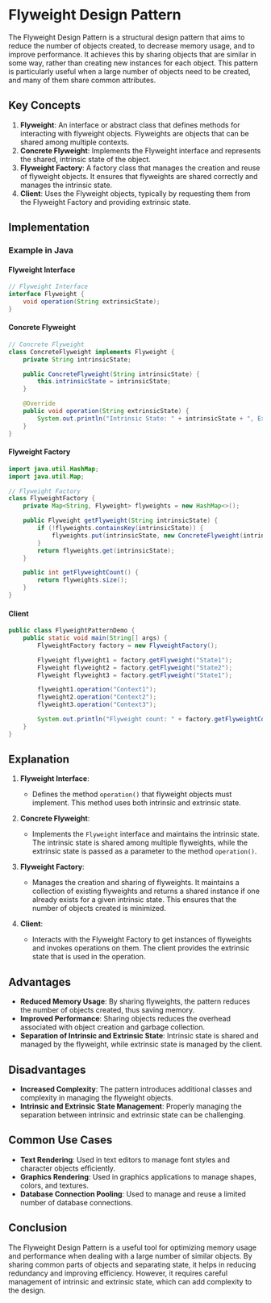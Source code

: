 # Flyweight Design Pattern

The Flyweight Design Pattern is a structural design pattern that aims to reduce the number of objects created, to decrease memory usage, and to improve performance. It achieves this by sharing objects that are similar in some way, rather than creating new instances for each object. This pattern is particularly useful when a large number of objects need to be created, and many of them share common attributes.

## Key Concepts

1. **Flyweight**: An interface or abstract class that defines methods for interacting with flyweight objects. Flyweights are objects that can be shared among multiple contexts.
2. **Concrete Flyweight**: Implements the Flyweight interface and represents the shared, intrinsic state of the object.
3. **Flyweight Factory**: A factory class that manages the creation and reuse of flyweight objects. It ensures that flyweights are shared correctly and manages the intrinsic state.
4. **Client**: Uses the Flyweight objects, typically by requesting them from the Flyweight Factory and providing extrinsic state.

## Implementation

### Example in Java

#### Flyweight Interface

```java
// Flyweight Interface
interface Flyweight {
    void operation(String extrinsicState);
}
```

#### Concrete Flyweight

```java
// Concrete Flyweight
class ConcreteFlyweight implements Flyweight {
    private String intrinsicState;

    public ConcreteFlyweight(String intrinsicState) {
        this.intrinsicState = intrinsicState;
    }

    @Override
    public void operation(String extrinsicState) {
        System.out.println("Intrinsic State: " + intrinsicState + ", Extrinsic State: " + extrinsicState);
    }
}
```

#### Flyweight Factory

```java
import java.util.HashMap;
import java.util.Map;

// Flyweight Factory
class FlyweightFactory {
    private Map<String, Flyweight> flyweights = new HashMap<>();

    public Flyweight getFlyweight(String intrinsicState) {
        if (!flyweights.containsKey(intrinsicState)) {
            flyweights.put(intrinsicState, new ConcreteFlyweight(intrinsicState));
        }
        return flyweights.get(intrinsicState);
    }

    public int getFlyweightCount() {
        return flyweights.size();
    }
}
```

#### Client

```java
public class FlyweightPatternDemo {
    public static void main(String[] args) {
        FlyweightFactory factory = new FlyweightFactory();

        Flyweight flyweight1 = factory.getFlyweight("State1");
        Flyweight flyweight2 = factory.getFlyweight("State2");
        Flyweight flyweight3 = factory.getFlyweight("State1");

        flyweight1.operation("Context1");
        flyweight2.operation("Context2");
        flyweight3.operation("Context3");

        System.out.println("Flyweight count: " + factory.getFlyweightCount());
    }
}
```

## Explanation

1. **Flyweight Interface**:
   - Defines the method `operation()` that flyweight objects must implement. This method uses both intrinsic and extrinsic state.

2. **Concrete Flyweight**:
   - Implements the `Flyweight` interface and maintains the intrinsic state. The intrinsic state is shared among multiple flyweights, while the extrinsic state is passed as a parameter to the method `operation()`.

3. **Flyweight Factory**:
   - Manages the creation and sharing of flyweights. It maintains a collection of existing flyweights and returns a shared instance if one already exists for a given intrinsic state. This ensures that the number of objects created is minimized.

4. **Client**:
   - Interacts with the Flyweight Factory to get instances of flyweights and invokes operations on them. The client provides the extrinsic state that is used in the operation.

## Advantages

- **Reduced Memory Usage**: By sharing flyweights, the pattern reduces the number of objects created, thus saving memory.
- **Improved Performance**: Sharing objects reduces the overhead associated with object creation and garbage collection.
- **Separation of Intrinsic and Extrinsic State**: Intrinsic state is shared and managed by the flyweight, while extrinsic state is managed by the client.

## Disadvantages

- **Increased Complexity**: The pattern introduces additional classes and complexity in managing the flyweight objects.
- **Intrinsic and Extrinsic State Management**: Properly managing the separation between intrinsic and extrinsic state can be challenging.

## Common Use Cases

- **Text Rendering**: Used in text editors to manage font styles and character objects efficiently.
- **Graphics Rendering**: Used in graphics applications to manage shapes, colors, and textures.
- **Database Connection Pooling**: Used to manage and reuse a limited number of database connections.

## Conclusion

The Flyweight Design Pattern is a useful tool for optimizing memory usage and performance when dealing with a large number of similar objects. By sharing common parts of objects and separating state, it helps in reducing redundancy and improving efficiency. However, it requires careful management of intrinsic and extrinsic state, which can add complexity to the design.

